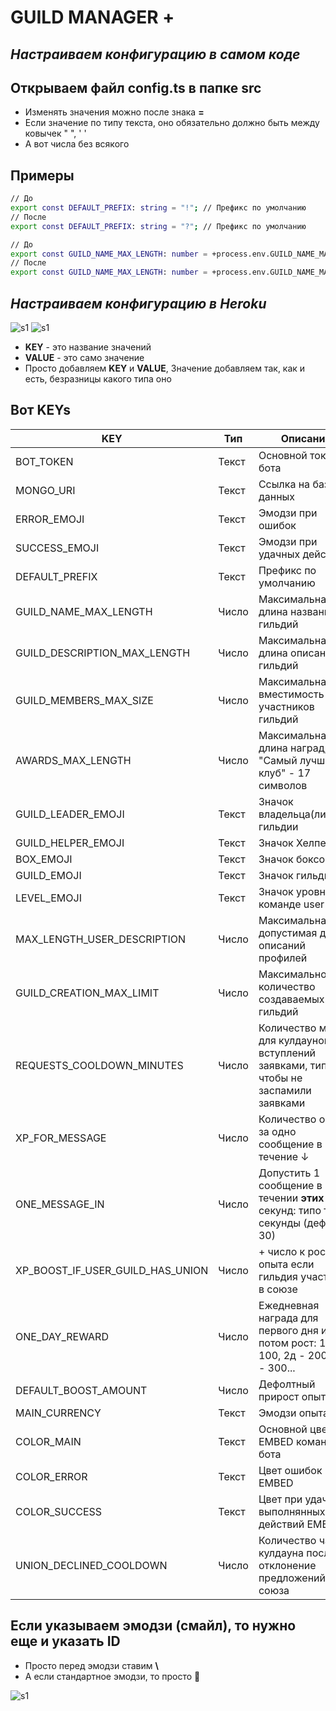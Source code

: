 # GUILD MANAGER +
## _Настраиваем конфигурацию в самом коде_
## Открываем файл **config.ts** в папке **src**
- Изменять значения можно после знака **=**
- Если значение по типу текста, оно обязательно должно быть между ковычек " ", ' '
- А вот числа без всякого

## Примеры
```sh
// До 
export const DEFAULT_PREFIX: string = "!"; // Префикс по умолчанию
// После
export const DEFAULT_PREFIX: string = "?"; // Префикс по умолчанию

// До
export const GUILD_NAME_MAX_LENGTH: number = +process.env.GUILD_NAME_MAX_LENGT || 25; // Максимальная длина названий гильдий
// После
export const GUILD_NAME_MAX_LENGTH: number = +process.env.GUILD_NAME_MAX_LENGT || 80; // Максимальная длина названий гильдий
```

## _Настраиваем конфигурацию в Heroku_
![s1](https://i.ibb.co/gZzLh7m/Screenshot-1.png)
![s1](https://i.ibb.co/3FcC8fG/Screenshot-2.png)
- **KEY** - это название значений
- **VALUE** - это само значение
- Просто добавляем **KEY** и **VALUE**, Значение добавляем так, как и есть, безразницы какого типа оно

## Вот KEYs

| KEY | Тип | Описание |
| --- | --- | -----|
| BOT_TOKEN | Текст | Основной токен бота |
| MONGO_URI | Текст | Ссылка на базу данных |
| ERROR_EMOJI | Текст | Эмодзи при ошибок |
| SUCCESS_EMOJI | Текст | Эмодзи при удачных действий |
| DEFAULT_PREFIX | Текст | Префикс по умолчанию |
| GUILD_NAME_MAX_LENGTH | Число | Максимальная длина названий гильдий |
| GUILD_DESCRIPTION_MAX_LENGTH | Число | Максимальная длина описаний гильдий |
| GUILD_MEMBERS_MAX_SIZE | Число | Максимальная вместимость участников гильдий |
| AWARDS_MAX_LENGTH | Число | Максимальная длина наград, типа "Самый лучший клуб" - 17 символов |
| GUILD_LEADER_EMOJI | Текст | Значок владельца(лидера) гильдии |
| GUILD_HELPER_EMOJI | Текст | Значок Хелпера |
| BOX_EMOJI | Текст | Значок боксов |
| GUILD_EMOJI | Текст | Значок гильдии |
| LEVEL_EMOJI | Текст | Значок уровня в команде user |
| MAX_LENGTH_USER_DESCRIPTION | Число | Максимальная допустимая длина описаний профилей |
| GUILD_CREATION_MAX_LIMIT | Число | Максимальное количество создаваемых гильдий |
| REQUESTS_COOLDOWN_MINUTES | Число | Количество минут для кулдаунов при вступлений заявками, типа чтобы не заспамили заявками |
| XP_FOR_MESSAGE | Число | Количество опыта за одно сообщение в течение ↓ |
| ONE_MESSAGE_IN | Число | Допустить 1 сообщениe в течении **этих** секунд: типо тут секунды (дефолт 30) |
| XP_BOOST_IF_USER_GUILD_HAS_UNION | Число | + число к росту опыта если гильдия участника в союзе |
| ONE_DAY_REWARD | Число | Ежедневная награда для первого дня и потом рост: 1д - 100, 2д - 200, 3д - 300... |
| DEFAULT_BOOST_AMOUNT | Число | Дефолтный прирост опыта |
| MAIN_CURRENCY | Текст | Эмодзи опыта |
| COLOR_MAIN | Текст | Основной цвет EMBED команд бота |
| COLOR_ERROR | Текст | Цвет ошибок EMBED |
| COLOR_SUCCESS | Текст | Цвет при удачных выполнянных действий EMBED |
| UNION_DECLINED_COOLDOWN | Число | Количество часов кулдауна после отклонение предложений союза |

## Если указываем эмодзи (смайл), то нужно еще и указать ID
- Просто перед эмодзи ставим **\\**
- А если стандартное эмодзи, то просто :pig:

![s1](https://i.ibb.co/xjtgtyT/unknown2.png)





